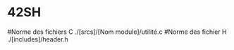 # 42SH
#Norme des fichiers C
./[srcs]/[Nom module]/utilité.c
#Norme des fichier H
./[includes]/header.h
